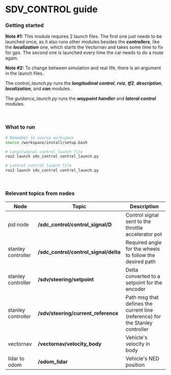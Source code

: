 
# SDV_CONTROL guide

### Getting started

**Note #1:** This module requires 2 launch files. The first one just needs to be launched once, as it also runs other modules besides the ***controllers***, like the ***localization*** one, which starts the Vectornav and takes some time to fix for gps. The second one is launched every time the car needs to do a route again.

**Note #2:** To change between simulation and real life, there is an argument in the launch files.

The *control_launch.py* runs the ***longitudinal control***, ***rviz***, ***tf2***, ***description***, ***localization***, and ***can*** modules.

The *guidance_launch.py* runs the ***waypoint handler*** and ***lateral control*** modules.

<br>

### What to run

```sh
# Remember to source workspace
source /workspace/install/setup.bash

# Longitudinal control launch file
ros2 launch sdv_control control_launch.py

# Lateral control launch file
ros2 launch sdv_control control_launch.py
```

<br>

### Relevant topics from nodes

| Node                | Topic                                 | Description                                                                   |
| ------------------- | ------------------------------------- | ----------------------------------------------------------------------------- |
| pid node            | **/sdc_control/control_signal/D**     | Control signal sent to the throttle accelerator pot                           |
| stanley controller  | **/sdc_control/control_signal/delta** | Required angle for the wheels to follow the desired path                      |
| stanley controller  | **/sdv/steering/setpoint**            | Delta converted to a setpoint for the encoder                                 |
| stanley controller  | **/sdv/steering/current_reference**   | Path msg that defines the current line (reference) for the Stanley controller |
| vectornav           | **/vectornav/velocity_body**          | Vehicle's velocity in body                                                    |
| lidar to odom       | **/odom_lidar**                       | Vehicle's NED position                                                        |